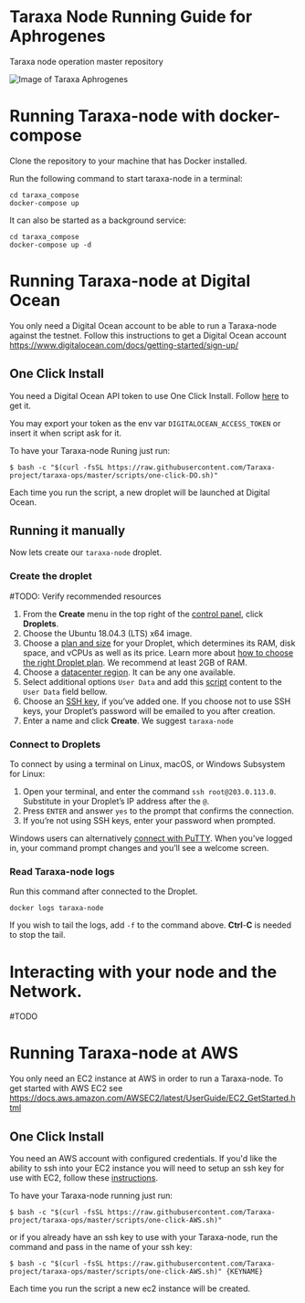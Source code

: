 # Taraxa Node Running Guide for Aphrogenes
Taraxa node operation master repository

![Image of Taraxa Aphrogenes](https://raw.githubusercontent.com/Taraxa-project/taraxa-ops/master/taraxa_aphrogenes.png)


# Running Taraxa-node with docker-compose

Clone the repository to your machine that has Docker installed.

Run the following command to start taraxa-node in a terminal:

```
cd taraxa_compose
docker-compose up
```

It can also be started as a background service:

```
cd taraxa_compose
docker-compose up -d
```

# Running Taraxa-node at Digital Ocean
You only need a Digital Ocean account to be able to run a Taraxa-node against the testnet.
Follow this instructions to get a Digital Ocean account https://www.digitalocean.com/docs/getting-started/sign-up/

## One Click Install
You need a Digital Ocean API token to use One Click Install.
Follow [here](https://www.digitalocean.com/docs/api/create-personal-access-token/) to get it.

You may export your token as the env var `DIGITALOCEAN_ACCESS_TOKEN` or insert it when script ask for it.

To have your Taraxa-node Runing just run:
```
$ bash -c "$(curl -fsSL https://raw.githubusercontent.com/Taraxa-project/taraxa-ops/master/scripts/one-click-DO.sh)"
```

Each time you run the script, a new droplet will be launched at Digital Ocean.

## Running it manually
Now lets create our `taraxa-node` droplet.

### Create the droplet
#TODO: Verify recommended resources

1.  From the  **Create**  menu in the top right of the  [control panel](https://cloud.digitalocean.com/), click  **Droplets**.
2.  Choose the Ubuntu 18.04.3 (LTS) x64 image.
3.  Choose a  [plan and size](https://www.digitalocean.com/docs/droplets/#plans-and-pricing)  for your Droplet, which determines its RAM, disk space, and vCPUs as well as its price. Learn more about  [how to choose the right Droplet plan](https://www.digitalocean.com/docs/droplets/resources/choose-plan/). We recommend at least 2GB of RAM.
5.  Choose a  [datacenter region](https://www.digitalocean.com/docs/droplets/#regional-availability). It can be any one available.
6.  Select additional options `User Data` and add this [script](https://raw.githubusercontent.com/Taraxa-project/taraxa-ops/master/scripts/ubuntu-install-and-run-node.sh) content to the `User Data` field bellow.
7.  Choose an  [SSH key](https://www.digitalocean.com/docs/droplets/how-to/add-ssh-keys/), if you’ve added one. If you choose not to use SSH keys, your Droplet’s password will be emailed to you after creation.
8.  Enter a name and click  **Create**. We suggest `taraxa-node`

### Connect to Droplets

To connect by using a terminal on Linux, macOS, or Windows Subsystem for Linux:

1.  Open your terminal, and enter the command  `ssh root@203.0.113.0`.
    Substitute in your Droplet’s IP address after the `@`.
2.  Press  `ENTER`  and answer  `yes`  to the prompt that confirms the connection.
3.  If you’re not using SSH keys, enter your password when prompted.

Windows users can alternatively  [connect with PuTTY](https://www.digitalocean.com/docs/droplets/how-to/connect-with-ssh/putty/).
When you’ve logged in, your command prompt changes and you’ll see a welcome screen.

### Read Taraxa-node logs
Run this command after connected to the Droplet.

```
docker logs taraxa-node
```

If you wish to tail the logs, add `-f` to the command above. **Ctrl**-**C** is needed to stop the tail.

# Interacting with your node and the Network.
#TODO

# Running Taraxa-node at AWS
You only need an EC2 instance at AWS in order to run a Taraxa-node. To get started with AWS EC2 see https://docs.aws.amazon.com/AWSEC2/latest/UserGuide/EC2_GetStarted.html

## One Click Install
You need an AWS account with configured credentials. If you'd like the ability to ssh into your EC2 instance you will need to setup an ssh key for use with EC2, follow these [instructions](https://docs.aws.amazon.com/AWSEC2/latest/UserGuide/ec2-key-pairs.html#having-ec2-create-your-key-pair).

To have your Taraxa-node running just run:
```
$ bash -c "$(curl -fsSL https://raw.githubusercontent.com/Taraxa-project/taraxa-ops/master/scripts/one-click-AWS.sh)"
```
or if you already have an ssh key to use with your Taraxa-node, run the command and pass in the name of your ssh key:
```
$ bash -c "$(curl -fsSL https://raw.githubusercontent.com/Taraxa-project/taraxa-ops/master/scripts/one-click-AWS.sh)" {KEYNAME}
```
Each time you run the script a new ec2 instance will be created.
